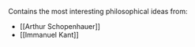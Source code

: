 Contains the most interesting philosophical ideas from:
- [[Arthur Schopenhauer]]
- [[Immanuel Kant]]